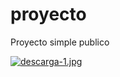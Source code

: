 # proyecto
Proyecto simple publico 

[![descarga-1.jpg](https://i.postimg.cc/XvZZyChp/descarga-1.jpg)](https://postimg.cc/NycG35Qc)
